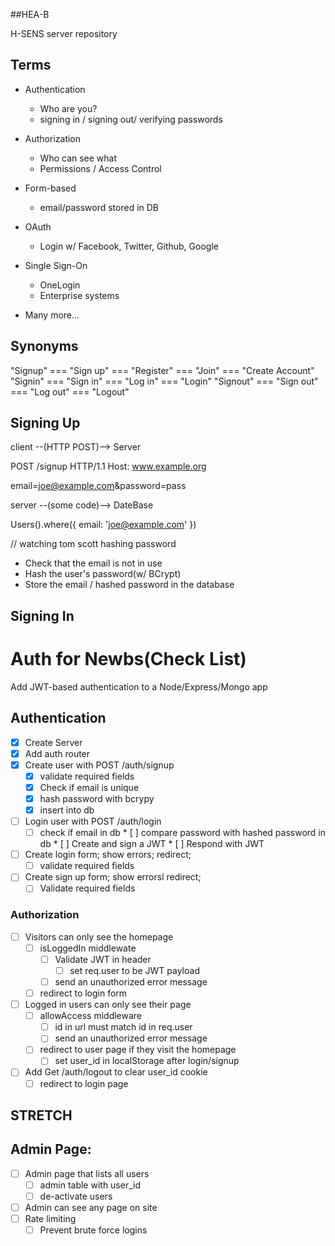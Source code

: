 ##HEA-B

H-SENS server repository

## Terms 

- Authentication
	- Who are you?
	- signing in / signing out/ verifying passwords

- Authorization
	- Who can see what
	- Permissions / Access Control

- Form-based
	- email/password stored in DB

- OAuth
	- Login w/ Facebook, Twitter, Github, Google

- Single Sign-On
	- OneLogin
	- Enterprise systems

- Many more...

## Synonyms

"Signup" === "Sign up" === "Register" === "Join" === "Create Account"
"Signin" === "Sign in" === "Log in" === "Login"
"Signout" === "Sign out" === "Log out" === "Logout"

## Signing Up

client --(HTTP POST)--> Server

POST /signup HTTP/1.1
Host: www.example.org

email=joe@example.com&password=pass

server --(some code)--> DateBase

Users().where({
	email: 'joe@example.com'
})

// watching tom scott hashing password

- Check that the email is not in use
- Hash the user's password(w/ BCrypt)
- Store the email / hashed password in the database

## Signing In



# Auth for Newbs(Check List)

Add JWT-based authentication to a Node/Express/Mongo app

## Authentication
* [x] Create Server
* [x] Add auth router
* [x] Create user with POST /auth/signup
  * [x] validate required fields
  * [x] Check if email is unique
  * [x] hash password with bcrypy
  * [x] insert into db
* [ ] Login user with POST /auth/login
  * [ ] check if email in db
		* [ ] compare password with hashed password in db
		* [ ] Create and sign a JWT
			* [ ] Respond with JWT
* [ ] Create login form; show errors; redirect;
	* [ ] validate required fields
* [ ] Create sign up form; show errorsl redirect;
	* [ ] Validate required fields

### Authorization

* [ ] Visitors can only see the homepage
	* [ ] isLoggedIn middlewate
		* [ ] Validate JWT in header
			* [ ] set req.user to be JWT payload
		* [ ] send an unauthorized error message
	* [ ] redirect to login form
* [ ] Logged in users can only see their page
	* [ ] allowAccess middleware
		* [ ] id in url must match id in req.user
		* [ ] send an unauthorized error message
	* [ ] redirect to user page if they visit the homepage
		* [ ] set user_id in localStorage after login/signup
* [ ] Add Get /auth/logout to clear user_id cookie
	* [ ] redirect to login page

## STRETCH

## Admin Page:
* [ ] Admin page that lists all users
	* [ ] admin table with user_id
	* [ ] de-activate users
* [ ] Admin can see any page on site
* [ ] Rate limiting
	* [ ] Prevent brute force logins
